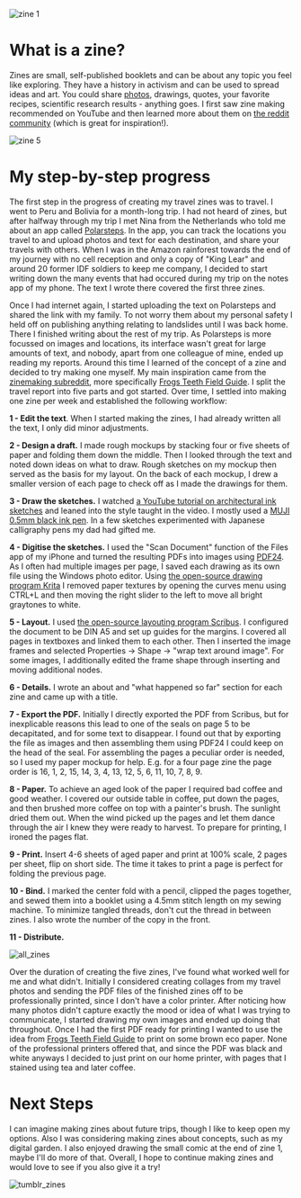 ![zine 1](/blog-posts/2025-07-27-travel-zine-process/zine1.jpg)
# What is a zine?
Zines are small, self-published booklets and can be about any topic you feel like exploring. They have a history in activism and can be used to spread ideas and art. You could share [photos](https://www.youtube.com/watch?v=3i9YR_qEl7E), drawings, quotes, your favorite recipes, scientific research results - anything goes. I first saw zine making recommended on YouTube and then learned more about them on [the reddit community](https://www.reddit.com/r/zines/top/?t=all) (which is great for inspiration!).

![zine 5](/blog-posts/2025-07-27-travel-zine-process/zine5.jpg)

# My step-by-step progress
The first step in the progress of creating my travel zines was to travel. I went to Peru and Bolivia for a month-long trip. I had not heard of zines, but after halfway through my trip I met Nina from the Netherlands who told me about an app called [Polarsteps](https://www.polarsteps.com/). In the app, you can track the locations you travel to and upload photos and text for each destination, and share your travels with others. When I was in the Amazon rainforest towards the end of my journey with no cell reception and only a copy of "King Lear" and around 20 former IDF soldiers to keep me company, I decided to start writing down the many events that had occured during my trip on the notes app of my phone. The text I wrote there covered the first three zines.

Once I had internet again, I started uploading the text on Polarsteps and shared the link with my family. To not worry them about my personal safety I held off on publishing anything relating to landslides until I was back home. There I finished writing about the rest of my trip. As Polarsteps is more focussed on images and locations, its interface wasn't great for large amounts of text, and nobody, apart from one colleague of mine, ended up reading my reports. Around this time I learned of the concept of a zine and decided to try making one myself. My main inspiration came from the [zinemaking subreddit](https://www.reddit.com/r/zines/top/?t=all), more specifically [Frogs Teeth Field Guide](https://www.reddit.com/r/zines/comments/x80p5f/was_told_i_should_post_here/). I split the travel report into five parts and got started. Over time, I settled into making one zine per week and established the following workflow:

**1 - Edit the text**. When I started making the zines, I had already written all the text, I only did minor adjustments.

**2 - Design a draft.** I made rough mockups by stacking four or five sheets of paper and folding them down the middle. Then I looked through the text and noted down ideas on what to draw. Rough sketches on my mockup then served as the basis for my layout. On the back of each mockup, I drew a smaller version of each page to check off as I made the drawings for them.

**3 - Draw the sketches.** I watched [a YouTube tutorial on architectural ink sketches](https://youtu.be/wrqMrGK1wl0?si=fd3tj08D0tGUsM_C) and leaned into the style taught in the video. I mostly used a [MUJI 0.5mm black ink pen](https://germany.muji.eu/products/coloured-gel-pen-with-cap-single-0-5-mm-11046). In a few sketches experimented with Japanese calligraphy pens my dad had gifted me.

**4 - Digitise the sketches.** I used the "Scan Document" function of the Files app of my iPhone and turned the resulting PDFs into images using [PDF24](https://www.pdf24.org/de/). As I often had multiple images per page, I saved each drawing as its own file using the Windows photo editor. Using [the open-source drawing program Krita](https://krita.org/en/) I removed paper textures by opening the curves menu using CTRL+L and then moving the right slider to the left to move all bright graytones to white.

**5 - Layout.** I used [the open-source layouting program Scribus](https://www.scribus.net/). I configured the document to be DIN A5 and set up guides for the margins. I covered all pages in textboxes and linked them to each other. Then I inserted the image frames and selected Properties -> Shape -> "wrap text around image". For some images, I additionally edited the frame shape through inserting and moving additional nodes.

**6 - Details.** I wrote an about and "what happened so far" section for each zine and came up with a title.

**7 - Export the PDF.** Initially I directly exported the PDF from Scribus, but for inexplicable reasons this lead to one of the seals on page 5 to be decapitated, and for some text to disappear. I found out that by exporting the file as images and then assembling them using PDF24 I could keep on the head of the seal. For assembling the pages a peculiar order is needed, so I used my paper mockup for help. E.g. for a four page zine the page order is 16, 1, 2, 15, 14, 3, 4, 13, 12, 5, 6, 11, 10, 7, 8, 9. 

**8 - Paper.** To achieve an aged look of the paper I required bad coffee and good weather. I covered our outside table in coffee, put down the pages, and then brushed more coffee on top with a painter's brush. The sunlight dried them out. When the wind picked up the pages and let them dance through the air I knew they were ready to harvest. To prepare for printing, I ironed the pages flat.

**9 - Print.** Insert 4-6 sheets of aged paper and print at 100% scale, 2 pages per sheet, flip on short side. The time it takes to print a page is perfect for folding the previous page.

**10 - Bind.** I marked the center fold with a pencil, clipped the pages together, and sewed them into a booklet using a 4.5mm stitch length on my sewing machine. To minimize tangled threads, don't cut the thread in between zines. I also wrote the number of the copy in the front.

**11 - Distribute.**

![all_zines](/blog-posts/2025-07-27-travel-zine-process/all_zines.jpg)

Over the duration of creating the five zines, I've found what worked well for me and what didn't. Initially I considered creating collages from my travel photos and sending the PDF files of the finished zines off to be professionally printed, since I don't have a color printer. After noticing how many photos didn't capture exactly the mood or idea of what I was trying to communicate, I started drawing my own images and ended up doing that throughout. Once I had the first PDF ready for printing I wanted to use the idea from [Frogs Teeth Field Guide](https://www.reddit.com/r/zines/comments/x80p5f/was_told_i_should_post_here/) to print on some brown eco paper. None of the professional printers offered that, and since the PDF was black and white anyways I decided to just print on our home printer, with pages that I stained using tea and later coffee.

# Next Steps
I can imagine making zines about future trips, though I like to keep open my options. Also I was considering making zines about concepts, such as my digital garden. I also enjoyed drawing the small comic at the end of zine 1, maybe I'll do more of that. Overall, I hope to continue making zines and would love to see if you also give it a try! 

![tumblr_zines](/blog-posts/2025-07-27-travel-zine-process/tumblr_zines.webp)
